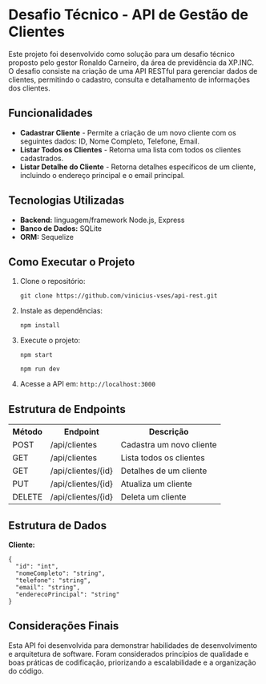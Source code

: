 <!DOCTYPE html>
<html lang="pt-BR">
<head>
  <meta charset="UTF-8">
  <meta name="viewport" content="width=device-width, initial-scale=1.0">
</head>
<body>

  <h1>Desafio Técnico - API de Gestão de Clientes</h1>
   <p>Este projeto foi desenvolvido como solução para um desafio técnico proposto pelo gestor Ronaldo Carneiro, da área de previdência da XP.INC. O desafio consiste na criação de uma API RESTful para gerenciar dados de clientes, permitindo o cadastro, consulta e detalhamento de informações dos clientes.</p>

  <h2>Funcionalidades</h2>
  <ul>
    <li><strong>Cadastrar Cliente</strong> - Permite a criação de um novo cliente com os seguintes dados: ID, Nome Completo, Telefone, Email.</li>
    <li><strong>Listar Todos os Clientes</strong> - Retorna uma lista com todos os clientes cadastrados.</li>
    <li><strong>Listar Detalhe do Cliente</strong> - Retorna detalhes específicos de um cliente, incluindo o endereço principal e o email principal.</li>
  </ul>

  <h2>Tecnologias Utilizadas</h2>
  <ul>
    <li><strong>Backend:</strong> linguagem/framework Node.js, Express</li>
    <li><strong>Banco de Dados:</strong> SQLite</li>
    <li><strong>ORM:</strong> Sequelize</li>
  </ul>

  <h2>Como Executar o Projeto</h2>
  <ol>
    <li>Clone o repositório:
      <pre><code>git clone https://github.com/vinicius-vses/api-rest.git</code></pre>
    </li>
    <li>Instale as dependências:
      <pre><code>npm install</code></pre>
    </li>
    <li>Execute o projeto:
      <pre><code>npm start</code></pre>
      <pre><code>npm run dev</code></pre>
    </li>
    <li>Acesse a API em: <code>http://localhost:3000</code></li>
  </ol>

  <h2>Estrutura de Endpoints</h2>
  <table>
    <tr>
      <th>Método</th>
      <th>Endpoint</th>
      <th>Descrição</th>
    </tr>
    <tr>
      <td>POST</td>
      <td>/api/clientes</td>
      <td>Cadastra um novo cliente</td>
    </tr>
    <tr>
      <td>GET</td>
      <td>/api/clientes</td>
      <td>Lista todos os clientes</td>
    </tr>
    <tr>
      <td>GET</td>
      <td>/api/clientes/{id}</td>
      <td>Detalhes de um cliente</td>
    </tr>
    <tr>
      <td>PUT</td>
      <td>/api/clientes/{id}</td>
      <td>Atualiza um cliente</td>
    </tr>
    <tr>
      <td>DELETE</td>
      <td>/api/clientes/{id}</td>
      <td>Deleta um cliente</td>
    </tr>    
  </table>

  <h2>Estrutura de Dados</h2>
  <p><strong>Cliente:</strong></p>
  <pre><code>{
  "id": "int",
  "nomeCompleto": "string",
  "telefone": "string",
  "email": "string",
  "enderecoPrincipal": "string"
}</code></pre>

  <h2>Considerações Finais</h2>
  <p>Esta API foi desenvolvida para demonstrar habilidades de desenvolvimento e arquitetura de software. Foram considerados princípios de qualidade e boas práticas de codificação, priorizando a escalabilidade e a organização do código.</p>

</body>
</html>
